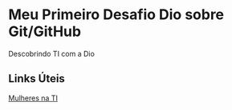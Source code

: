 # Meu Primeiro Desafio Dio  sobre  Git/GitHub
Descobrindo  TI com a Dio
## Links Úteis
[Mulheres na TI](https://www.segs.com.br/demais/297132-santander-e-eleito-pela-gptw-uma-das-melhores-empresas-para-mulheres-trabalharem-no-brasil)


